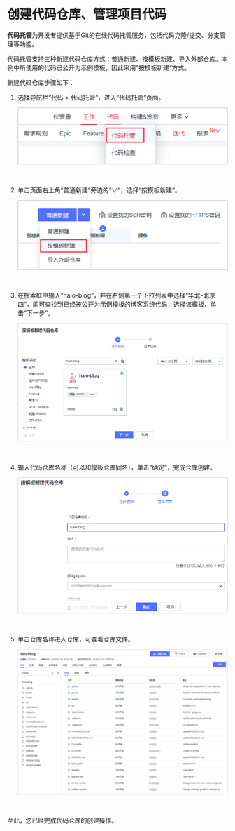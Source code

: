 # **创建代码仓库、管理项目代码**<a name="devcloud_qs_0203"></a>

**代码托管**为开发者提供基于Git的在线代码托管服务，包括代码克隆/提交、分支管理等功能。

代码托管支持三种新建代码仓库方式：普通新建、按模板新建、导入外部仓库。本例中所使用的代码已公开为示例模板，因此采用“按模板新建“方式。

新建代码仓库步骤如下：

1.  选择导航栏“代码  \>  代码托管“，进入“代码托管“页面。

    ![](figures/选择目录-代码托管.png)

      

2.  单击页面右上角“普通新建“旁边的“∨“，选择“按模板新建“。

    ![](figures/按模板新建代码仓库.png)

      

3.  在搜索框中输入“halo-blog“，并在右侧第一个下拉列表中选择“华北-北京四“，即可查找到已经被公开为示例模板的博客系统代码，选择该模板，单击“下一步“。

    ![](figures/Java-选择代码仓库模板.png)

      

4.  输入代码仓库名称（可以和模板仓库同名），单击“确定“，完成仓库创建。

    ![](figures/Java-新建仓库.png)

      

5.  单击仓库名称进入仓库，可查看仓库文件。

    ![](figures/Java-代码仓库.png)

      


至此，您已经完成代码仓库的创建操作。

  

